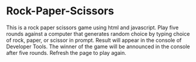 # Rock-Paper-Scissors
This is a rock paper scissors game using html and javascript. Play five rounds against a computer that generates random choice by typing choice of rock, paper, or scissor in prompt. Result will appear in the console of Developer Tools. The winner of the game will be announced in the console after five rounds. Refresh the page to play again.
